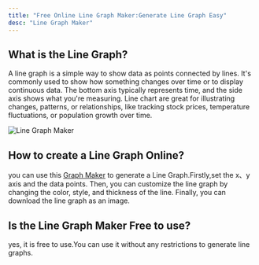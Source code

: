```yaml
---
title: "Free Online Line Graph Maker:Generate Line Graph Easy"
desc: "Line Graph Maker"
---
```


## What is the Line Graph?

A line graph is a simple way to show data as points connected by lines. It's commonly used to show how something changes over time or to display continuous data. The bottom axis typically represents time, and the side axis shows what you're measuring. Line chart are great for illustrating changes, patterns, or relationships, like tracking stock prices, temperature fluctuations, or population growth over time.

![Line Graph Maker](/images/Line-Graph-Maker.jpg)

## How to create a Line Graph Online?

you can use this [Graph Maker]() to generate a Line Graph.Firstly,set the x、y axis and the data points. Then, you can customize the line graph by changing the color, style, and thickness of the line. Finally, you can download the line graph as an image.

## Is the Line Graph Maker Free to use?

yes, it is free to use.You can use it without any restrictions to generate line graphs.
